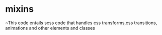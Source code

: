 # mixins
~This code entails scss code that handles css transforms,css transitions, animations and other elements and classes
